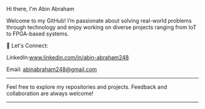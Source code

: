 
Hi there, I'm Abin Abraham


Welcome to my GitHub! I’m passionate about solving real-world problems through technology and enjoy working on diverse projects ranging from IoT to FPGA-based systems.


💼 Let's Connect:

LinkedIn:www.linkedin.com/in/abin-abraham248

Email: abinabraham248@gmail.com



---

Feel free to explore my repositories and projects. Feedback and collaboration are always welcome!

---



